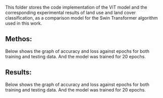 This folder stores the code implementation of the ViT model and the corresponding experimental results of land use and land cover classification, as a comparison model for the Swin Transformer algorithm used in this work.

## Methos:
Below shows the graph of accuracy and loss against epochs for both training and testing data. And the model was trained for 20 epochs.

## Results:
Below shows the graph of accuracy and loss against epochs for both training and testing data. And the model was trained for 20 epochs.
